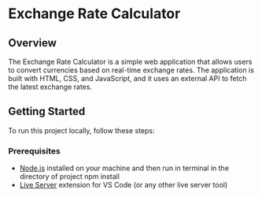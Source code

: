 # Exchange Rate Calculator

## Overview

The Exchange Rate Calculator is a simple web application that allows users to convert currencies based on real-time exchange rates. The application is built with HTML, CSS, and JavaScript, and it uses an external API to fetch the latest exchange rates.

## Getting Started

To run this project locally, follow these steps:

### Prerequisites

- [Node.js](https://nodejs.org/) installed on your machine and then run in terminal in the directory of project npm install
- [Live Server](https://marketplace.visualstudio.com/items?itemName=ritwickdey.LiveServer) extension for VS Code (or any other live server tool)
